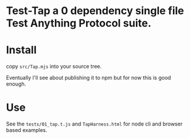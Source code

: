 # Test-Tap a 0 dependency single file Test Anything Protocol suite.

# Install

copy `src/Tap.mjs` into your source tree.

Eventually I'll see about publishing it to npm but for now this is good enough.

# Use

See the `tests/01_tap.t.js` and `TapHarness.html` for node cli and browser based examples.
